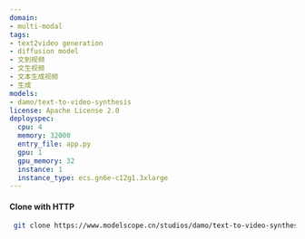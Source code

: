 ```yaml
---
domain:
- multi-modal
tags:
- text2video generation
- diffusion model
- 文到视频
- 文生视频
- 文本生成视频
- 生成
models:
- damo/text-to-video-synthesis
license: Apache License 2.0
deployspec:
  cpu: 4
  memory: 32000
  entry_file: app.py
  gpu: 1
  gpu_memory: 32
  instance: 1
  instance_type: ecs.gn6e-c12g1.3xlarge
---
```

#### Clone with HTTP
```bash
 git clone https://www.modelscope.cn/studios/damo/text-to-video-synthesis.git
```